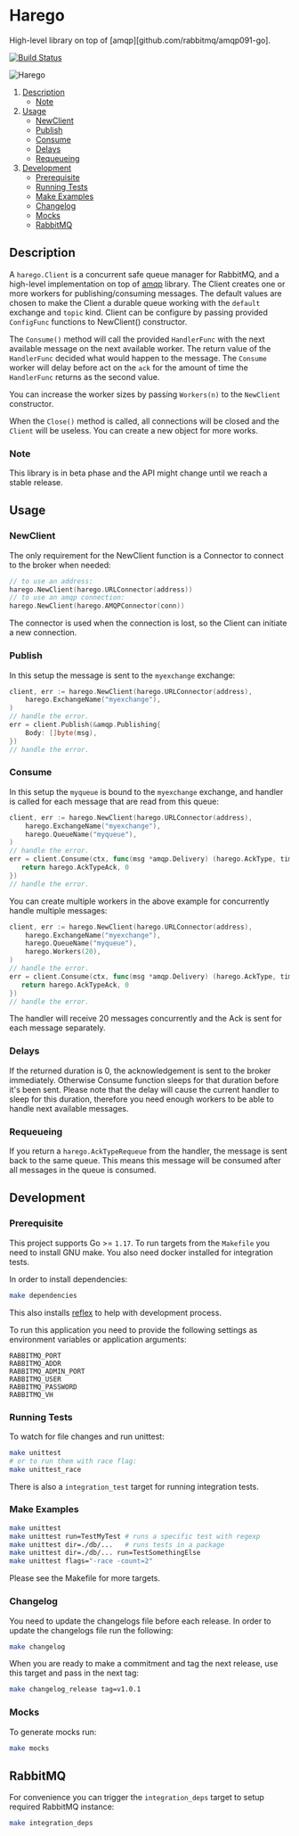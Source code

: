 # Harego

High-level library on top of [amqp][github.com/rabbitmq/amqp091-go].

[![Build Status](https://travis-ci.com/blokur/harego.svg?token=TM5LRGpEAwKms8UULFDi&branch=master)](https://travis-ci.com/blokur/harego)

![Harego](https://media.giphy.com/media/uNNsPzWVFzfuE/giphy.gif)

1. [Description](#description)
   - [Note](#note)
2. [Usage](#usage)
   - [NewClient](#new-client)
   - [Publish](#publish)
   - [Consume](#consume)
   - [Delays](#delays)
   - [Requeueing](#requeueing)
3. [Development](#development)
   - [Prerequisite](#prerequisite)
   - [Running Tests](#running_tests)
   - [Make Examples](#make_examples)
   - [Changelog](#changelog)
   - [Mocks](#mocks)
   - [RabbitMQ](#rabbitmq)

## Description

A `harego.Client` is a concurrent safe queue manager for RabbitMQ, and
a high-level implementation on top of [amqp](github.com/rabbitmq/amqp091-go)
library. The Client creates one or more workers for publishing/consuming
messages. The default values are chosen to make the Client a durable queue
working with the `default` exchange and `topic` kind. Client can be configure
by passing provided `ConfigFunc` functions to NewClient() constructor.

The `Consume()` method will call the provided `HandlerFunc` with the next
available message on the next available worker. The return value of the
`HandlerFunc` decided what would happen to the message. The `Consume` worker
will delay before act on the `ack` for the amount of time the `HandlerFunc`
returns as the second value.

You can increase the worker sizes by passing `Workers(n)` to the `NewClient`
constructor.

When the `Close()` method is called, all connections will be closed and the
`Client` will be useless. You can create a new object for more works.

### Note

This library is in beta phase and the API might change until we reach a stable
release.

## Usage

### NewClient

The only requirement for the NewClient function is a Connector to connect to the
broker when needed:

```go
// to use an address:
harego.NewClient(harego.URLConnector(address))
// to use an amqp connection:
harego.NewClient(harego.AMQPConnector(conn))
```

The connector is used when the connection is lost, so the Client can initiate a
new connection.

### Publish

In this setup the message is sent to the `myexchange` exchange:

```go
client, err := harego.NewClient(harego.URLConnector(address),
    harego.ExchangeName("myexchange"),
)
// handle the error.
err = client.Publish(&amqp.Publishing{
    Body: []byte(msg),
})
// handle the error.
```

### Consume

In this setup the `myqueue` is bound to the `myexchange` exchange, and handler
is called for each message that are read from this queue:

```go
client, err := harego.NewClient(harego.URLConnector(address),
    harego.ExchangeName("myexchange"),
    harego.QueueName("myqueue"),
)
// handle the error.
err = client.Consume(ctx, func(msg *amqp.Delivery) (harego.AckType, time.Duration) {
   return harego.AckTypeAck, 0
})
// handle the error.
```

You can create multiple workers in the above example for concurrently handle
multiple messages:

```go
client, err := harego.NewClient(harego.URLConnector(address),
    harego.ExchangeName("myexchange"),
    harego.QueueName("myqueue"),
    harego.Workers(20),
)
// handle the error.
err = client.Consume(ctx, func(msg *amqp.Delivery) (harego.AckType, time.Duration) {
   return harego.AckTypeAck, 0
})
// handle the error.
```

The handler will receive 20 messages concurrently and the Ack is sent for each
message separately.

### Delays

If the returned duration is 0, the acknowledgement is sent to the broker
immediately. Otherwise Consume function sleeps for that duration before it's
been sent. Please note that the delay will cause the current handler to sleep
for this duration, therefore you need enough workers to be able to handle next
available messages.

### Requeueing

If you return a `harego.AckTypeRequeue` from the handler, the message is sent
back to the same queue. This means this message will be consumed after all
messages in the queue is consumed.

## Development

### Prerequisite

This project supports Go >= `1.17`. To run targets from the `Makefile` you need
to install GNU make. You also need docker installed for integration tests.

In order to install dependencies:

```bash
make dependencies
```

This also installs [reflex][reflex] to help with development process.

To run this application you need to provide the following settings as
environment variables or application arguments:

```
RABBITMQ_PORT
RABBITMQ_ADDR
RABBITMQ_ADMIN_PORT
RABBITMQ_USER
RABBITMQ_PASSWORD
RABBITMQ_VH
```

### Running Tests

To watch for file changes and run unittest:

```bash
make unittest
# or to run them with race flag:
make unittest_race
```

There is also a `integration_test` target for running integration tests.

### Make Examples

```bash
make unittest
make unittest run=TestMyTest # runs a specific test with regexp
make unittest dir=./db/...   # runs tests in a package
make unittest dir=./db/... run=TestSomethingElse
make unittest flags="-race -count=2"
```

Please see the Makefile for more targets.

### Changelog

You need to update the changelogs file before each release. In order to update
the changelogs file run the following:

```bash
make changelog
```

When you are ready to make a commitment and tag the next release, use this
target and pass in the next tag:

```bash
make changelog_release tag=v1.0.1
```

### Mocks

To generate mocks run:

```bash
make mocks
```

## RabbitMQ

For convenience you can trigger the `integration_deps` target to setup required
RabbitMQ instance:

```bash
make integration_deps
```

[reflex]: https://github.com/cespare/reflex
[amqp]: https://github.com/rabbitmq/amqp091-go
